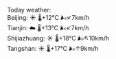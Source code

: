 Today weather:  
Beijing: ☀️   🌡️+12°C 🌬️↙7km/h  
Tianjin: ☁️   🌡️+13°C 🌬️↙7km/h  
Shijiazhuang: ☀️   🌡️+18°C 🌬️↖10km/h  
Tangshan: ☀️   🌡️+17°C 🌬️↑9km/h  
